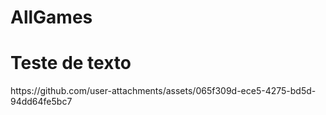 # AllGames
<h1>Teste de texto</h1>
https://github.com/user-attachments/assets/065f309d-ece5-4275-bd5d-94dd64fe5bc7

